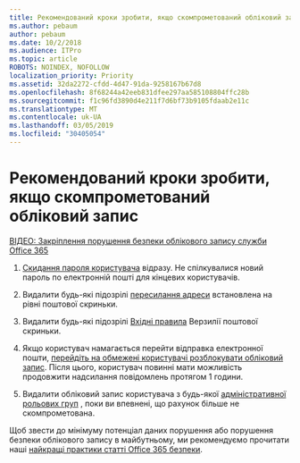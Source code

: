 ```yaml
---
title: Рекомендований кроки зробити, якщо скомпрометований обліковий запис
ms.author: pebaum
author: pebaum
ms.date: 10/2/2018
ms.audience: ITPro
ms.topic: article
ROBOTS: NOINDEX, NOFOLLOW
localization_priority: Priority
ms.assetid: 32da2272-cfdd-4d47-91da-9258167b67d8
ms.openlocfilehash: 8f68244a42eeb831dfee297aa585108804ffc28b
ms.sourcegitcommit: f1c96fd3890d4e211f7d6bf73b9105fdaab2e11c
ms.translationtype: MT
ms.contentlocale: uk-UA
ms.lasthandoff: 03/05/2019
ms.locfileid: "30405054"
---
```

# <a name="recommended-steps-to-take-if-an-account-is-compromised"></a>Рекомендований кроки зробити, якщо скомпрометований обліковий запис

[ВІДЕО: Закріплення порушення безпеки облікового запису служби Office 365](https://www.microsoft.com/videoplayer/embed/RE2jvOb?pid=ocpVideo0-innerdiv-oneplayer&amp;postJsllMsg=true&amp;maskLevel=20&amp;autoplay=true)
  
1. [Скидання пароля користувача](https://support.office.com/article/7a5d073b-7fae-4aa5-8f96-9ecd041aba9c) відразу. Не спілкувалися новий пароль по електронній пошті для кінцевих користувачів. 
    
2. Видалити будь-які підозрілі [пересилання адреси](https://support.office.com/article/ab5eb117-0f22-4fa7-a662-3a6bdb0add74) встановлена на рівні поштової скриньки. 
    
3. Видалити будь-які підозрілі [Вхідні правила](https://support.office.com/article/1433E3A0-7FB0-4999-B536-50E05CB67FED) Верзилії поштової скриньки. 
    
4. Якщо користувач намагається перейти відправка електронної пошти, [перейдіть на обмежені користувачі розблокувати обліковий запис](https://protection.office.com/?hash=/restrictedusers). Після цього, користувач повинні мати можливість продовжити надсилання повідомлень протягом 1 години.
    
5. Видалити обліковий запис користувача з будь-якої [адміністративної рольових груп](https://support.office.com/article/eac4d046-1afd-4f1a-85fc-8219c79e1504) , поки ви впевнені, що рахунок більше не скомпрометована. 
    
Щоб звести до мінімуму потенціал даних порушення або порушення безпеки облікового запису в майбутньому, ми рекомендуємо прочитати наші [найкращі практики статті Office 365 безпеки](https://support.office.com/article/9295e396-e53d-49b9-ae9b-0b5828cdedc3).
  


